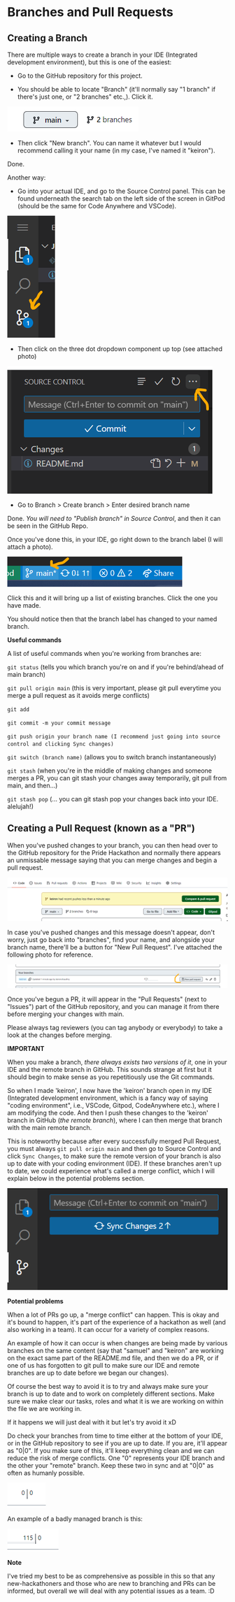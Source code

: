 # **Branches and Pull Requests**

## **Creating a Branch**

There are multiple ways to create a branch in your IDE (Integrated development environment), but this is one of the easiest:

* Go to the GitHub repository for this project.

* You should be able to locate "Branch" (it'll normally say "1 branch" if there's just one, or "2 branches" etc.,). Click it.

![branches](./assets/documentation/readme_images/2%20branches.png)

* Then click "New branch". You can name it whatever but I would recommend calling it your name (in my case, I've named it "keiron").

Done.

Another way:

* Go into your actual IDE, and go to the Source Control panel. This can be found underneath the search tab on the left side of the screen in GitPod (should be the same for Code Anywhere and VSCode).

![source-control](./assets/documentation/readme_images/source_control.png)

* Then click on the three dot dropdown component up top (see attached photo)

![three-dots](./assets/documentation/readme_images/three_dots.png)

* Go to Branch > Create branch > Enter desired branch name

Done. _You will need to "Publish branch" in Source Control_, and then it can be seen in the GitHub Repo.

Once you've done this, in your IDE, go right down to the branch label (I will attach a photo).

![branch-ide](./assets/documentation/readme_images/branch-ide.png)

Click this and it will bring up a list of existing branches. Click the one you have made.

You should notice then that the branch label has changed to your named branch.

**Useful commands**

A list of useful commands when you're working from branches are:

`git status` (tells you which branch you're on and if you're behind/ahead of main branch)

`git pull origin main` (this is very important, please git pull everytime you merge a pull request as it avoids merge conflicts)

`git add`

`git commit -m your commit message`

`git push origin your branch name (I recommend just going into source control and clicking Sync changes)`

`git switch (branch name)` (allows you to switch branch instantaneously)

`git stash` (when you're in the middle of making changes and someone merges a PR, you can git stash your changes away temporarily, git pull from main, and then...)

`git stash pop` (... you can git stash pop your changes back into your IDE. alelujah!)

## **Creating a Pull Request (known as a "PR")**

When you've pushed changes to your branch, you can then head over to the GitHub repository for the Pride Hackathon and normally there appears an unmissable message saying that you can merge changes and begin a pull request.

![unmissable-message](./assets/documentation/readme_images/unmissable-message.png)

In case you've pushed changes and this message doesn't appear, don't worry, just go back into "branches", find your name, and alongside your branch name, there'll be a button for "New Pull Request". I've attached the following photo for reference.

![pr-button](./assets/documentation/readme_images/new%20pr%20button.png)

Once you've begun a PR, it will appear in the "Pull Requests" (next to "Issues") part of the GitHub repository, and you can manage it from there before merging your changes with main.

Please always tag reviewers (you can tag anybody or everybody) to take a look at the changes before merging.

**IMPORTANT**

When you make a branch, _there always exists two versions of it_, one in your IDE and the remote branch in GitHub. This sounds strange at first but it should begin to make sense as you repetitiously use the Git commands.

So when I made 'keiron', I now have the 'keiron' branch open in my IDE (Integrated development environment, which is a fancy way of saying "coding environment", i.e., VSCode, Gitpod, CodeAnywhere etc.), where I am modifying the code. And then I push these changes to the 'keiron' branch in GitHub (_the remote branch_), where I can then merge that branch with the main remote branch.

This is noteworthy because after every successfully merged Pull Request, you must always `git pull origin main` and then go to Source Control and click `Sync Changes`, to make sure the remote version of your branch is also up to date with your coding environment (IDE). If these branches aren't up to date, we could experience what's called a merge conflict, which I will explain below in the potential problems section.

![sync-changes](./assets/documentation/readme_images/sync_changes.png)

**Potential problems**

When a lot of PRs go up, a "merge conflict" can happen. This is okay and it's bound to happen, it's part of the experience of a hackathon as well (and also working in a team). It can occur for a variety of complex reasons.

An example of how it can occur is when changes are being made by various branches on the same content (say that "samuel" and "keiron" are working on the exact same part of the README.md file, and then we do a PR, or if one of us has forgotten to git pull to make sure our IDE and remote branches are up to date before we began our changes).

Of course the best way to avoid it is to try and always make sure your branch is up to date and to work on completely different sections. Make sure we make clear our tasks, roles and what it is we are working on within the file we are working in.

If it happens we will just deal with it but let's try avoid it xD

Do check your branches from time to time either at the bottom of your IDE, or in the GitHub repository to see if you are up to date. If you are, it'll appear as "0|0". If you make sure of this, it'll keep everything clean and we can reduce the risk of merge conflicts. One "0" represents your IDE branch and the other your "remote" branch. Keep these two in sync and at "0|0" as often as humanly possible.

![good-branch](./assets/documentation/readme_images/good%20branch.png)

An example of a badly managed branch is this: 

![bad-branch](./assets/documentation/readme_images/bad%20branch.png)

**Note**

I've tried my best to be as comprehensive as possible in this so that any new-hackathoners and those who are new to branching and PRs can be informed, but overall we will deal with any potential issues as a team. :D